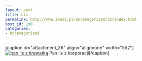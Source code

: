```yaml
---
layout: post
title: Lis
permalink: http://www.iwasz.pl/uncategorized/35/index.html
post_id: 190
categories: 
- Uncategorized
---
```


[caption id="attachment_36" align="alignnone" width="552"]
[![pan lis z krawatką](http://www.iwasz.pl/wp-content/uploads/2011/11/lis.jpg)](http://www.iwasz.pl/wp-content/uploads/2011/11/lis.jpg) Pan lis z korporacji[/caption]